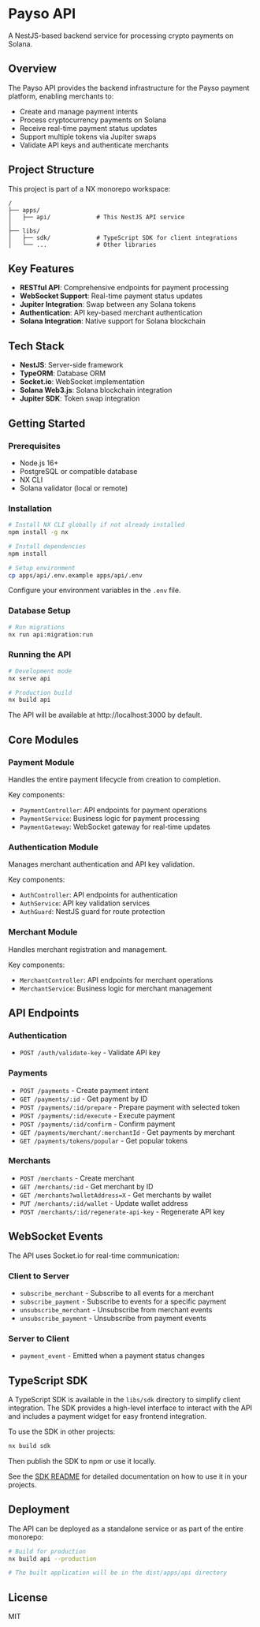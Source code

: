 # Payso API

A NestJS-based backend service for processing crypto payments on Solana.

## Overview

The Payso API provides the backend infrastructure for the Payso payment platform, enabling merchants to:

- Create and manage payment intents
- Process cryptocurrency payments on Solana
- Receive real-time payment status updates
- Support multiple tokens via Jupiter swaps
- Validate API keys and authenticate merchants

## Project Structure

This project is part of a NX monorepo workspace:

```
/
├── apps/
│   ├── api/             # This NestJS API service
│
├── libs/
│   ├── sdk/             # TypeScript SDK for client integrations
│   └── ...              # Other libraries
```

## Key Features

- **RESTful API**: Comprehensive endpoints for payment processing
- **WebSocket Support**: Real-time payment status updates
- **Jupiter Integration**: Swap between any Solana tokens
- **Authentication**: API key-based merchant authentication
- **Solana Integration**: Native support for Solana blockchain

## Tech Stack

- **NestJS**: Server-side framework
- **TypeORM**: Database ORM
- **Socket.io**: WebSocket implementation
- **Solana Web3.js**: Solana blockchain integration
- **Jupiter SDK**: Token swap integration

## Getting Started

### Prerequisites

- Node.js 16+
- PostgreSQL or compatible database
- NX CLI
- Solana validator (local or remote)

### Installation

```bash
# Install NX CLI globally if not already installed
npm install -g nx

# Install dependencies
npm install

# Setup environment
cp apps/api/.env.example apps/api/.env
```

Configure your environment variables in the `.env` file.

### Database Setup

```bash
# Run migrations
nx run api:migration:run
```

### Running the API

```bash
# Development mode
nx serve api

# Production build
nx build api
```

The API will be available at http://localhost:3000 by default.

## Core Modules

### Payment Module

Handles the entire payment lifecycle from creation to completion.

Key components:

- `PaymentController`: API endpoints for payment operations
- `PaymentService`: Business logic for payment processing
- `PaymentGateway`: WebSocket gateway for real-time updates

### Authentication Module

Manages merchant authentication and API key validation.

Key components:

- `AuthController`: API endpoints for authentication
- `AuthService`: API key validation services
- `AuthGuard`: NestJS guard for route protection

### Merchant Module

Handles merchant registration and management.

Key components:

- `MerchantController`: API endpoints for merchant operations
- `MerchantService`: Business logic for merchant management

## API Endpoints

### Authentication

- `POST /auth/validate-key` - Validate API key

### Payments

- `POST /payments` - Create payment intent
- `GET /payments/:id` - Get payment by ID
- `POST /payments/:id/prepare` - Prepare payment with selected token
- `POST /payments/:id/execute` - Execute payment
- `POST /payments/:id/confirm` - Confirm payment
- `GET /payments/merchant/:merchantId` - Get payments by merchant
- `GET /payments/tokens/popular` - Get popular tokens

### Merchants

- `POST /merchants` - Create merchant
- `GET /merchants/:id` - Get merchant by ID
- `GET /merchants?walletAddress=X` - Get merchants by wallet
- `PUT /merchants/:id/wallet` - Update wallet address
- `POST /merchants/:id/regenerate-api-key` - Regenerate API key

## WebSocket Events

The API uses Socket.io for real-time communication:

### Client to Server

- `subscribe_merchant` - Subscribe to all events for a merchant
- `subscribe_payment` - Subscribe to events for a specific payment
- `unsubscribe_merchant` - Unsubscribe from merchant events
- `unsubscribe_payment` - Unsubscribe from payment events

### Server to Client

- `payment_event` - Emitted when a payment status changes

## TypeScript SDK

A TypeScript SDK is available in the `libs/sdk` directory to simplify client integration. The SDK provides a high-level interface to interact with the API and includes a payment widget for easy frontend integration.

To use the SDK in other projects:

```bash
nx build sdk
```

Then publish the SDK to npm or use it locally.

See the [SDK README](../../libs/sdk/README.md) for detailed documentation on how to use it in your projects.

## Deployment

The API can be deployed as a standalone service or as part of the entire monorepo:

```bash
# Build for production
nx build api --production

# The built application will be in the dist/apps/api directory
```

## License

MIT
